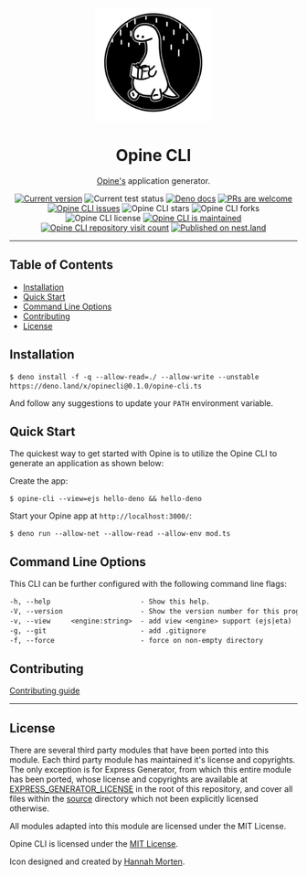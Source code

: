 <p align="center">
  <a href="https://www.linkedin.com/in/hannah-morten-b1218017a/"><img height="200" style="height:200px;" src="https://github.com/cmorten/opine-cli/raw/main/.github/icon.png" alt="Deno reading an opinionated book"></a>
  <h1 align="center">Opine CLI</h1>
</p>
<p align="center">
<a href="https://github.com/asos-craigmorten/opine">Opine's</a> application generator.</p>
<p align="center">
   <a href="https://github.com/cmorten/opine-cli/tags/"><img src="https://img.shields.io/github/tag/cmorten/opine-cli" alt="Current version" /></a>
   <img src="https://github.com/cmorten/opine-cli/workflows/Test/badge.svg" alt="Current test status" />
   <a href="https://doc.deno.land/https/deno.land/x/opinecli/opine-cli.ts"><img src="https://doc.deno.land/badge.svg" alt="Deno docs" /></a>
   <a href="http://makeapullrequest.com"><img src="https://img.shields.io/badge/PRs-welcome-brightgreen.svg" alt="PRs are welcome" /></a>
   <a href="https://github.com/cmorten/opine-cli/issues/"><img src="https://img.shields.io/github/issues/cmorten/opine-cli" alt="Opine CLI issues" /></a>
   <img src="https://img.shields.io/github/stars/cmorten/opine-cli" alt="Opine CLI stars" />
   <img src="https://img.shields.io/github/forks/cmorten/opine-cli" alt="Opine CLI forks" />
   <img src="https://img.shields.io/github/license/cmorten/opine-cli" alt="Opine CLI license" />
   <a href="https://github.com/cmorten/opine-cli/graphs/commit-activity"><img src="https://img.shields.io/badge/Maintained%3F-yes-green.svg" alt="Opine CLI is maintained" /></a>
   <a href="http://hits.dwyl.com/cmorten/opine-cli"><img src="http://hits.dwyl.com/cmorten/opine.svg" alt="Opine CLI repository visit count" /></a>
   <a href="https://nest.land/package/opinecli"><img src="https://nest.land/badge.svg" alt="Published on nest.land" /></a>
</p>

---

## Table of Contents

- [Installation](#installation)
- [Quick Start](#quick-start)
- [Command Line Options](#command-line-options)
- [Contributing](#contributing)
- [License](#license)

## Installation

```console
$ deno install -f -q --allow-read=./ --allow-write --unstable https://deno.land/x/opinecli@0.1.0/opine-cli.ts
```

And follow any suggestions to update your `PATH` environment variable.

## Quick Start

The quickest way to get started with Opine is to utilize the Opine CLI to generate an application as shown below:

Create the app:

```console
$ opine-cli --view=ejs hello-deno && hello-deno
```

Start your Opine app at `http://localhost:3000/`:

```console
$ deno run --allow-net --allow-read --allow-env mod.ts
```

## Command Line Options

This CLI can be further configured with the following command line flags:

```txt
-h, --help                      - Show this help.                            
-V, --version                   - Show the version number for this program.  
-v, --view     <engine:string>  - add view <engine> support (ejs|eta)        
-g, --git                       - add .gitignore                             
-f, --force                     - force on non-empty directory     
```

## Contributing

[Contributing guide](https://github.com/cmorten/opine-cli/blob/main/.github/CONTRIBUTING.md)

---

## License

There are several third party modules that have been ported into this module. Each third party module has maintained it's license and copyrights. The only exception is for Express Generator, from which this entire module has been ported, whose license and copyrights are available at [EXPRESS_GENERATOR_LICENSE](./EXPRESS_GENERATOR_LICENSE.md) in the root of this repository, and cover all files within the [source](./src) directory which not been explicitly licensed otherwise.

All modules adapted into this module are licensed under the MIT License.

Opine CLI is licensed under the [MIT License](./LICENSE.md).

Icon designed and created by [Hannah Morten](https://www.linkedin.com/in/hannah-morten-b1218017a/).
